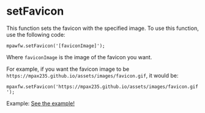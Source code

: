 # setFavicon
This function sets the favicon with the specified image. To use this function, use the following code:

`mpawfw.setFavicon('[faviconImage]');`

Where `faviconImage` is the image of the favicon you want.

For example, if you want the favicon image to be `https://mpax235.github.io/assets/images/favicon.gif`, it would be:

`mpaxfw.setFavicon('https://mpax235.github.io/assets/images/favicon.gif');`

Example: <a href="documentation/functions/examples/setFavicon/setFavicon.html">See the example!</a>